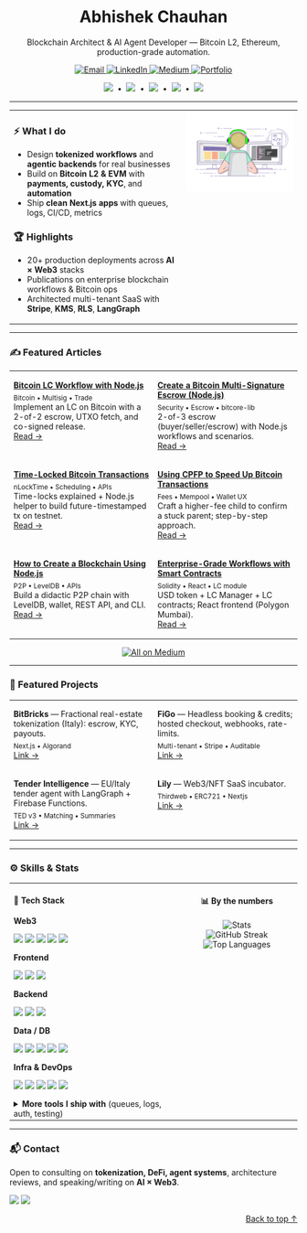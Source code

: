 <!-- ====== HERO ====== -->
<h1 align="center">Abhishek Chauhan</h1>
<p align="center">
  Blockchain Architect & AI Agent Developer — Bitcoin L2, Ethereum, production-grade automation.
</p>

<p align="center">
  <a href="mailto:ac12644@gmail.com" rel="noreferrer noopener">
    <img alt="Email" src="https://img.shields.io/badge/Email-Contact-blue?style=for-the-badge&logo=gmail">
  </a>
  <a href="https://www.linkedin.com/in/ac12644/" rel="noreferrer noopener">
    <img alt="LinkedIn" src="https://img.shields.io/badge/LinkedIn-Connect-0A66C2?style=for-the-badge&logo=linkedin">
  </a>
  <a href="https://abhishek-chauhan.medium.com/" rel="noreferrer noopener">
    <img alt="Medium" src="https://img.shields.io/badge/Medium-Articles-12100E?style=for-the-badge&logo=medium">
  </a>
<a href="https://www.abhishekchauhan.it" rel="noreferrer noopener">
  <img alt="Portfolio" src="https://img.shields.io/badge/Portfolio-Website-181717?style=for-the-badge&logo=vercel">
</a>
</p>

<p align="center">
  <a href="#overview"><img src="https://img.shields.io/badge/Overview-000?style=flat" /></a>
  &nbsp;•&nbsp;
  <a href="#featured-articles"><img src="https://img.shields.io/badge/Articles-12100E?style=flat&logo=medium" /></a>
  &nbsp;•&nbsp;
  <a href="#featured-projects"><img src="https://img.shields.io/badge/Projects-181717?style=flat&logo=github" /></a>
  &nbsp;•&nbsp;
  <a href="#skills--stats"><img src="https://img.shields.io/badge/Skills%20%26%20Stats-0A66C2?style=flat" /></a>
  &nbsp;•&nbsp;
  <a href="#contact"><img src="https://img.shields.io/badge/Contact-2E7D32?style=flat" /></a>
</p>

---

<!-- ====== OVERVIEW (2-COLUMN) ====== -->
<table id="overview" width="100%">
<tr>
<td width="60%" valign="top">

### ⚡ What I do
- Design **tokenized workflows** and **agentic backends** for real businesses  
- Build on **Bitcoin L2 & EVM** with **payments, custody, KYC**, and **automation**  
- Ship **clean Next.js apps** with queues, logs, CI/CD, metrics

### 🏆 Highlights
- 20+ production deployments across **AI × Web3** stacks  
- Publications on enterprise blockchain workflows & Bitcoin ops  
- Architected multi-tenant SaaS with **Stripe**, **KMS**, **RLS**, **LangGraph**

</td>
<td width="40%" align="center" valign="top">

<img src="https://github.com/ac12644/ac12644/blob/main/icons/coding.gif" width="320" alt="Coding animation" />

</td>
</tr>
</table>

---

<!-- ====== FEATURED ARTICLES (CARD GRID) ====== -->
### ✍️ Featured Articles
<table id="featured-articles" width="100%">
<tr>
<td width="50%" valign="top">

<b><a href="https://medium.com/coinmonks/bitcoin-lc-workflow-with-nodejs-38ad7b17f32f">Bitcoin LC Workflow with Node.js</a></b><br/>
<sub>Bitcoin • Multisig • Trade</sub><br/>
Implement an LC on Bitcoin with a 2-of-2 escrow, UTXO fetch, and co-signed release.<br/>
<a href="https://medium.com/coinmonks/bitcoin-lc-workflow-with-nodejs-38ad7b17f32f">Read →</a>

</td>
<td width="50%" valign="top">

<b><a href="https://medium.com/coinmonks/create-a-bitcoin-multi-signature-escrow-with-node-js-b38589810382">Create a Bitcoin Multi-Signature Escrow (Node.js)</a></b><br/>
<sub>Security • Escrow • bitcore-lib</sub><br/>
2-of-3 escrow (buyer/seller/escrow) with Node.js workflows and scenarios.<br/>
<a href="https://medium.com/coinmonks/create-a-bitcoin-multi-signature-escrow-with-node-js-b38589810382">Read →</a>

</td>
</tr>
<tr>
<td width="50%" valign="top">

<b><a href="https://medium.com/coinmonks/time-locked-bitcoin-transactions-4f4e70523fb2">Time-Locked Bitcoin Transactions</a></b><br/>
<sub>nLockTime • Scheduling • APIs</sub><br/>
Time-locks explained + Node.js helper to build future-timestamped tx on testnet.<br/>
<a href="https://medium.com/coinmonks/time-locked-bitcoin-transactions-4f4e70523fb2">Read →</a>

</td>
<td width="50%" valign="top">

<b><a href="https://medium.com/coinmonks/using-cpfp-to-speed-up-bitcoin-transactions-36e0871b256c">Using CPFP to Speed Up Bitcoin Transactions</a></b><br/>
<sub>Fees • Mempool • Wallet UX</sub><br/>
Craft a higher-fee child to confirm a stuck parent; step-by-step approach.<br/>
<a href="https://medium.com/coinmonks/using-cpfp-to-speed-up-bitcoin-transactions-36e0871b256c">Read →</a>

</td>
</tr>
<tr>
<td width="50%" valign="top">

<b><a href="https://medium.com/better-programming/create-blockchain-with-node-js-e65dfc40479e">How to Create a Blockchain Using Node.js</a></b><br/>
<sub>P2P • LevelDB • APIs</sub><br/>
Build a didactic P2P chain with LevelDB, wallet, REST API, and CLI.<br/>
<a href="https://medium.com/better-programming/create-blockchain-with-node-js-e65dfc40479e">Read →</a>

</td>
<td width="50%" valign="top">

<b><a href="https://medium.com/better-programming/building-enterprise-grade-workflows-with-smart-contracts-on-blockchain-6fa559a8110">Enterprise-Grade Workflows with Smart Contracts</a></b><br/>
<sub>Solidity • React • LC module</sub><br/>
USD token + LC Manager + LC contracts; React frontend (Polygon Mumbai).<br/>
<a href="https://medium.com/better-programming/building-enterprise-grade-workflows-with-smart-contracts-on-blockchain-6fa559a8110">Read →</a>

</td>
</tr>
</table>

<p align="center">
  <a href="https://abhishek-chauhan.medium.com/" rel="noreferrer noopener">
    <img src="https://img.shields.io/badge/All%20articles-Medium-12100E?style=for-the-badge&logo=medium" alt="All on Medium">
  </a>
</p>

---

<!-- ====== FEATURED PROJECTS (MODERN CARDS) ====== -->
### 🧱 Featured Projects
<table id="featured-projects" width="100%">
<tr>
<td width="50%" valign="top">

<b>BitBricks</b> — Fractional real-estate tokenization (Italy): escrow, KYC, payouts.  
<sub>Next.js • Algorand</sub><br/>
<a href="https://bitbricks.it/" rel="noreferrer noopener">Link →</a>

</td>
<td width="50%" valign="top">

<b>FiGo</b> — Headless booking & credits; hosted checkout, webhooks, rate-limits.  
<sub>Multi-tenant • Stripe • Auditable</sub><br/>
<a href="https://appfigo.com/" rel="noreferrer noopener">Link →</a>

</td>
</tr>
<tr>
<td width="50%" valign="top">

<b>Tender Intelligence</b> — EU/Italy tender agent with LangGraph + Firebase Functions.  
<sub>TED v3 • Matching • Summaries</sub><br/>
<a href="https://github.com/ac12644/Public-Tender-Agent-LangGraph" rel="noreferrer noopener">Link →</a>

</td>
<td width="50%" valign="top">

<b>Lily</b> — Web3/NFT SaaS incubator.  
<sub>Thirdweb • ERC721 • Nextjs</sub><br/>
<a href="https://www.lilyonlife.xyz/" rel="noreferrer noopener">Link →</a>

</td>
</tr>
</table>

---

<!-- ====== SKILLS & STATS (2-COLUMN) ====== -->
### ⚙️ Skills & Stats
<table id="skills--stats" width="100%">
<tr>
<td width="58%" valign="top">

#### 🧰 Tech Stack
**Web3**  
<p>
  <img src="https://img.shields.io/badge/Solidity-363636?logo=solidity" />
  <img src="https://img.shields.io/badge/Hardhat-ffff00" />
  <img src="https://img.shields.io/badge/Foundry-000000" />
  <img src="https://img.shields.io/badge/IPFS-65C2CB?logo=ipfs" />
  <img src="https://img.shields.io/badge/TheGraph-1A1A1A?logo=thegraph" />
</p>

**Frontend**  
<p>
  <img src="https://img.shields.io/badge/Next.js-000?logo=nextdotjs" />
  <img src="https://img.shields.io/badge/React-20232A?logo=react" />
  <img src="https://img.shields.io/badge/TypeScript-3178C6?logo=typescript" />
</p>

**Backend**  
<p>
  <img src="https://img.shields.io/badge/Node.js-339933?logo=node.js" />
  <img src="https://img.shields.io/badge/Express-000000?logo=express" />
  <img src="https://img.shields.io/badge/Python-3776AB?logo=python" />
</p>

**Data / DB**  
<p>
  <img src="https://img.shields.io/badge/PostgreSQL-336791?logo=postgresql" />
  <img src="https://img.shields.io/badge/Redis-DC382D?logo=redis" />
  <img src="https://img.shields.io/badge/MongoDB-4EA94B?logo=mongodb" />
  <img src="https://img.shields.io/badge/Supabase-3ECF8E?logo=supabase" />
  <img src="https://img.shields.io/badge/Firebase-FFCA28?logo=firebase" />
</p>

**Infra & DevOps**  
<p>
  <img src="https://img.shields.io/badge/Docker-2496ED?logo=docker" />
  <img src="https://img.shields.io/badge/Kubernetes-326CE5?logo=kubernetes" />
  <img src="https://img.shields.io/badge/AWS-232F3E?logo=amazon-aws" />
  <img src="https://img.shields.io/badge/GCP-4285F4?logo=google-cloud" />
  <img src="https://img.shields.io/badge/GitHub_Actions-2088FF?logo=githubactions" />
</p>

<details>
<summary><b>More tools I ship with</b> (queues, logs, auth, testing)</summary>

**Observability**: OpenTelemetry, Grafana, Prometheus, Loki  
**Queues & Jobs**: BullMQ / Cloud Tasks  
**Auth & Security**: OAuth2/OIDC, JWT, KMS, RLS  
**Testing**: Vitest/Jest, Playwright
</details>

</td>
<td width="42%" valign="top" align="center">

#### 📊 By the numbers
<img src="https://github-readme-stats.vercel.app/api?username=ac12644&show_icons=true&hide_title=true&include_all_commits=true&count_private=true&theme=transparent" alt="Stats" />

<br/>

<img src="https://streak-stats.demolab.com?user=ac12644&theme=transparent&hide_longest_streak=true" alt="GitHub Streak" />

<br/>

<img src="https://github-readme-stats.vercel.app/api/top-langs/?username=ac12644&layout=compact&card_width=320&langs_count=8&theme=transparent" alt="Top Languages" />

</td>
</tr>
</table>

---

<!-- ====== CONTACT ====== -->
### 📬 Contact
<p id="contact">
  Open to consulting on <b>tokenization, DeFi, agent systems</b>, architecture reviews, and speaking/writing on <b>AI × Web3</b>.
</p>

<p>
  <a href="mailto:ac12644@gmail.com" rel="noreferrer noopener"><img src="https://img.shields.io/badge/Email-Book%20a%20chat-blue?style=for-the-badge&logo=gmail" /></a>
  <a href="https://www.linkedin.com/in/ac12644/" rel="noreferrer noopener"><img src="https://img.shields.io/badge/LinkedIn-Message-0A66C2?style=for-the-badge&logo=linkedin" /></a>
</p>

<p align="right"><a href="#top">Back to top ↑</a></p>
